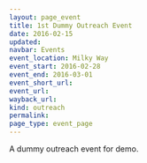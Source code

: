 ```yaml
---
layout: page_event
title: 1st Dummy Outreach Event
date: 2016-02-15
updated:
navbar: Events
event_location: Milky Way
event_start: 2016-02-28
event_end: 2016-03-01
event_short_url:
event_url:
wayback_url:
kind: outreach
permalink:
page_type: event_page
---
```


A dummy outreach event for demo.
